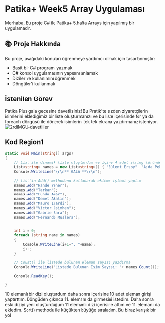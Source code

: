 # Patika+ Week5 Array Uygulaması
Merhaba,
Bu proje C# ile Patika+ 5.hafta Arrays için yapılmış bir uygulamadır.

## 📚 Proje Hakkında
Bu proje, aşağıdaki konuları öğrenmeye yardımcı olmak için tasarlanmıştır:
- Basit bir C# programı yazmak
- C# konsol uygulamasının yapısını anlamak
- Diziler ve kullanımını öğrenmek
- Döngüler'i kullanmak


## İstenilen Görev
Patika Plus gala gecesine davetlisiniz!
Bu Pratik'te sizden ziyaretçilerin isimlerini eklediğimiz bir liste oluşturmanızı ve bu liste içerisinde for ya da foreach döngüsü ile dönerek isimlerini tek tek ekrana yazdırmanız isteniyor.
![2rdiMGU-davetliler](https://github.com/user-attachments/assets/ff98583f-1ceb-4079-b84a-25ca4833b838)


## Kod Region1 
```csharp
static void Main(string[] args)
{
    // List ile dinamik liste oluşturdum ve içine 4 adet string türünde veri girdim.
    List<string> names = new List<string>() { "Bülent Ersoy", "Ajda Pekkan", "Ebru Gündeş", "Hadise" };
    Console.WriteLine("\r\n** GALA **\r\n");

    // list'in Add() methodunu kullanarak ekleme işlemi yaptım
    names.Add("Hande Yener");
    names.Add("Tarkan");
    names.Add("Funda Arar");
    names.Add("Demet Akalın");
    names.Add("Mauro Icardi");
    names.Add("Victor Osimhen");
    names.Add("Gabrie Sara");
    names.Add("Fernando Muslera");

    
    int i = 0;
    foreach (string name in names)
    {
        Console.WriteLine(i+1+". "+name);
        i++;
    }

    // Count() ile listede bulunan eleman sayısı yazdırma
    Console.WriteLine("Listede Bulunan İsim Sayısı: "+ names.Count());

    Console.ReadKey();

}
```
10 elemanlı bir dizi oluşturdum daha sonra içerisine 10 adet eleman girişi yaptırttım. Döngüden çıkınca 11. elemanı da girmesini istedim.
Daha sonra eski diziyi yeni oluşturduğum 11 elemanlı dizi içerisine attım ve 11. elemanı da ekledim. Sort() methodu ile küçükten büyüğe sıraladım.
Bu biraz karışık bir yol





